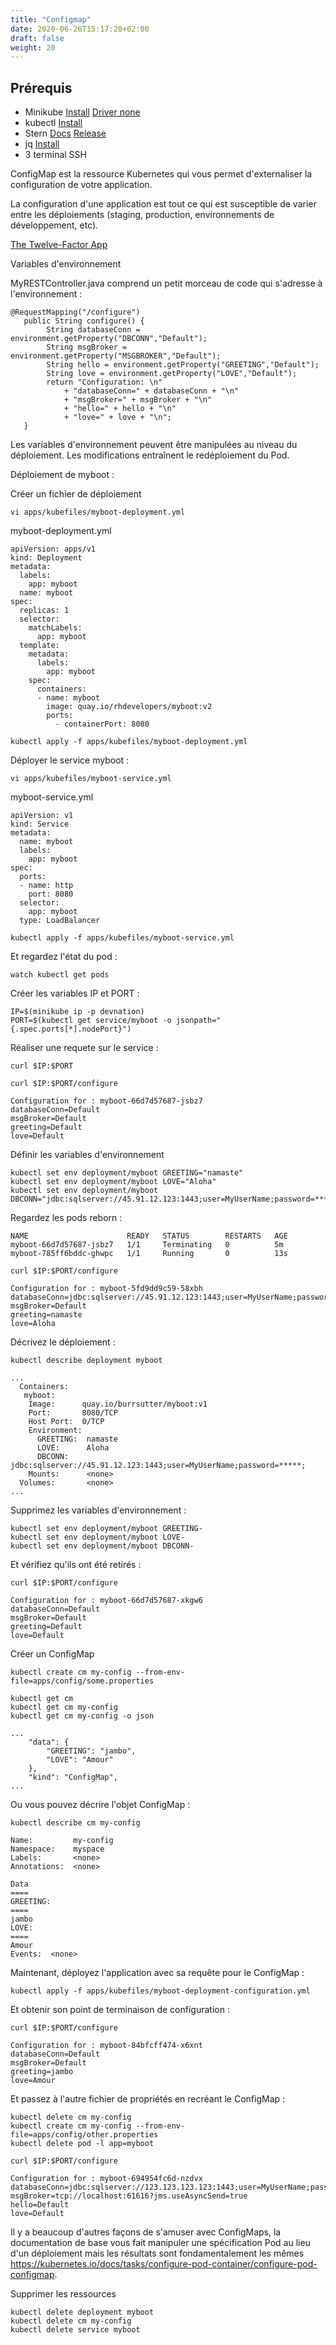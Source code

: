 ```yaml
---
title: "Configmap"
date: 2020-06-26T15:17:20+02:00
draft: false
weight: 20
---
```


## Prérequis

- Minikube [Install](https://kubernetes.io/fr/docs/tasks/tools/install-minikube/#installez-minikube-par-t%C3%A9l%C3%A9chargement-direct)  [Driver none](https://kubernetes.io/docs/setup/learning-environment/minikube/#specifying-the-vm-driver)
- kubectl [Install](https://kubernetes.io/fr/docs/tasks/tools/install-kubectl/)
- Stern [Docs](https://kubernetes.io/blog/2016/10/tail-kubernetes-with-stern/) [Release](https://github.com/wercker/stern/releases)
- jq [Install](https://stedolan.github.io/jq/download/)
- 3 terminal SSH


ConfigMap est la ressource Kubernetes qui vous permet d'externaliser la configuration de votre application.

La configuration d'une application est tout ce qui est susceptible de varier entre les déploiements (staging, production, environnements de développement, etc).

[The Twelve-Factor App](https://12factor.net/config)

Variables d'environnement

MyRESTController.java comprend un petit morceau de code qui s'adresse à l'environnement :

```
@RequestMapping("/configure")
   public String configure() {
        String databaseConn = environment.getProperty("DBCONN","Default");
        String msgBroker = environment.getProperty("MSGBROKER","Default");
        String hello = environment.getProperty("GREETING","Default");
        String love = environment.getProperty("LOVE","Default");
        return "Configuration: \n"
            + "databaseConn=" + databaseConn + "\n"
            + "msgBroker=" + msgBroker + "\n"
            + "hello=" + hello + "\n"
            + "love=" + love + "\n";
   }
```

Les variables d'environnement peuvent être manipulées au niveau du déploiement. Les modifications entraînent le redéploiement du Pod.

Déploiement de myboot :

Créer un fichier de déploiement

```
vi apps/kubefiles/myboot-deployment.yml
```

myboot-deployment.yml

```
apiVersion: apps/v1
kind: Deployment
metadata:
  labels:
    app: myboot
  name: myboot
spec:
  replicas: 1
  selector:
    matchLabels:
      app: myboot
  template:
    metadata:
      labels:
        app: myboot
    spec:
      containers:
      - name: myboot
        image: quay.io/rhdevelopers/myboot:v2
        ports:
          - containerPort: 8080
```

```
kubectl apply -f apps/kubefiles/myboot-deployment.yml
```

Déployer le service myboot :

```
vi apps/kubefiles/myboot-service.yml
```

myboot-service.yml

```
apiVersion: v1
kind: Service
metadata:
  name: myboot
  labels:
    app: myboot
spec:
  ports:
  - name: http
    port: 8080
  selector:
    app: myboot
  type: LoadBalancer
```

```
kubectl apply -f apps/kubefiles/myboot-service.yml
```

Et regardez l'état du pod :

```
watch kubectl get pods
```

Créer les variables IP et PORT :

```
IP=$(minikube ip -p devnation)
PORT=$(kubectl get service/myboot -o jsonpath="{.spec.ports[*].nodePort}")
```

Réaliser une requete sur le service :

```
curl $IP:$PORT
```

```
curl $IP:$PORT/configure
```

```
Configuration for : myboot-66d7d57687-jsbz7
databaseConn=Default
msgBroker=Default
greeting=Default
love=Default
```

Définir les variables d'environnement

```
kubectl set env deployment/myboot GREETING="namaste"
kubectl set env deployment/myboot LOVE="Aloha"
kubectl set env deployment/myboot DBCONN="jdbc:sqlserver://45.91.12.123:1443;user=MyUserName;password=*****;"
```

Regardez les pods reborn :

```
NAME                      READY   STATUS        RESTARTS   AGE
myboot-66d7d57687-jsbz7   1/1     Terminating   0          5m
myboot-785ff6bddc-ghwpc   1/1     Running       0          13s
```

```
curl $IP:$PORT/configure
```

```
Configuration for : myboot-5fd9dd9c59-58xbh
databaseConn=jdbc:sqlserver://45.91.12.123:1443;user=MyUserName;password=*****;
msgBroker=Default
greeting=namaste
love=Aloha
```

Décrivez le déploiement :

```
kubectl describe deployment myboot
```

```
...
  Containers:
   myboot:
    Image:      quay.io/burrsutter/myboot:v1
    Port:       8080/TCP
    Host Port:  0/TCP
    Environment:
      GREETING:  namaste
      LOVE:      Aloha
      DBCONN:    jdbc:sqlserver://45.91.12.123:1443;user=MyUserName;password=*****;
    Mounts:      <none>
  Volumes:       <none>
...
```

Supprimez les variables d'environnement :

```
kubectl set env deployment/myboot GREETING-
kubectl set env deployment/myboot LOVE-
kubectl set env deployment/myboot DBCONN-
```

Et vérifiez qu'ils ont été retirés :

```
curl $IP:$PORT/configure
```

```
Configuration for : myboot-66d7d57687-xkgw6
databaseConn=Default
msgBroker=Default
greeting=Default
love=Default
```

Créer un ConfigMap

```
kubectl create cm my-config --from-env-file=apps/config/some.properties
```

```
kubectl get cm
kubectl get cm my-config
kubectl get cm my-config -o json
```

```
...
    "data": {
        "GREETING": "jambo",
        "LOVE": "Amour"
    },
    "kind": "ConfigMap",
...
```

Ou vous pouvez décrire l'objet ConfigMap :


```
kubectl describe cm my-config
```

```
Name:         my-config
Namespace:    myspace
Labels:       <none>
Annotations:  <none>

Data
====
GREETING:
====
jambo
LOVE:
====
Amour
Events:  <none>

```

Maintenant, déployez l'application avec sa requête pour le ConfigMap :

```
kubectl apply -f apps/kubefiles/myboot-deployment-configuration.yml
```

Et obtenir son point de terminaison de configuration :

```
curl $IP:$PORT/configure
```

```
Configuration for : myboot-84bfcff474-x6xnt
databaseConn=Default
msgBroker=Default
greeting=jambo
love=Amour
```

Et passez à l'autre fichier de propriétés en recréant le ConfigMap :

```
kubectl delete cm my-config
kubectl create cm my-config --from-env-file=apps/config/other.properties
kubectl delete pod -l app=myboot
```

```
curl $IP:$PORT/configure
```

```
Configuration for : myboot-694954fc6d-nzdvx
databaseConn=jdbc:sqlserver://123.123.123.123:1443;user=MyUserName;password=*****;
msgBroker=tcp://localhost:61616?jms.useAsyncSend=true
hello=Default
love=Default
```

Il y a beaucoup d'autres façons de s'amuser avec ConfigMaps, la documentation de base vous fait manipuler une spécification Pod au lieu d'un déploiement mais les résultats sont fondamentalement les mêmes https://kubernetes.io/docs/tasks/configure-pod-container/configure-pod-configmap.

Supprimer les ressources

```
kubectl delete deployment myboot
kubectl delete cm my-config
kubectl delete service myboot
```
